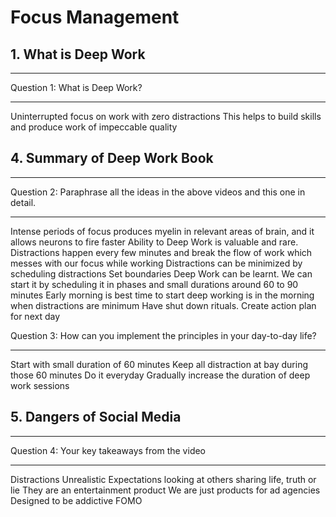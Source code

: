 # Focus Management

## 1. What is Deep Work
---

Question 1: What is Deep Work?

---

Uninterrupted focus on work with zero distractions
This helps to build skills and produce work of impeccable quality


## 4. Summary of Deep Work Book
---

Question 2: Paraphrase all the ideas in the above videos and this one in detail.

---

Intense periods of focus produces myelin in relevant areas of brain, and it allows neurons to fire faster
Ability to Deep Work is valuable and rare. Distractions happen every few minutes and break the flow of work which messes with our focus while working
Distractions can be minimized by scheduling distractions
Set boundaries
Deep Work can be learnt. We can start it by scheduling it in phases and small durations around 60 to 90 minutes
Early morning is best time to start deep working is in the morning when distractions are minimum
Have shut down rituals. Create action plan for next day


Question 3: How can you implement the principles in your day-to-day life?

---
Start with small duration of 60 minutes
Keep all distraction at bay during those 60 minutes
Do it everyday
Gradually increase the duration of deep work sessions




## 5. Dangers of Social Media

---

Question 4: Your key takeaways from the video

---
Distractions
Unrealistic Expectations looking at others sharing life, truth or lie
They are an entertainment product
We are just products for ad agencies
Designed to be addictive
FOMO
